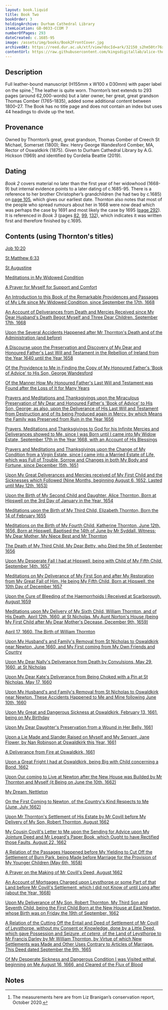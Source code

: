 ```yaml
---
layout: book.liquid
title: Book Two
bookOrder: 3
holdingArchive: Durham Cathedral Library
itemLocation: GB-0033-CCOM 7
numberOfPages: 293
dateCreated: c.1685-95
image: /assets/img/books/Book2FrontCover.jpg
archivedAt: https://reed.dur.ac.uk/xtf/view?docId=ark/32150_s2hm50tr76x.xml;query=2022#comber-3
contentUrl: https://raw.githubusercontent.com/kingsdigitallab/alice-thornton/refs/heads/edition/texts/02_book_two/book_two.xml
---
```


## Description 

Full leather-bound manuscript (H155mm x W100 x D30mm) with paper label on the spine.[^1] The leather is quite worn. Thornton’s text extends to 293 pages (around 62,000-words) but a later owner, her great, great grandson Thomas Comber (1765–1835), added some additional content between 1800–27. The Book has no title page and does not contain an index but uses 44 headings to divide up the text. 

## Provenance 

Owned by Thornton’s great, great grandson, Thomas Comber of Creech St Michael, Somerset (1800); Rev. Henry George Wandesford Comber, MA, Rector of Oswaldkirk (1875). Given to Durham Cathedral Library by A.G. Hickson (1969) and identified by Cordelia Beattie (2019). 

## Dating

_Book 2_ covers material no later than the first year of her widowhood (1668-9) but internal evidence points to a later dating of c.1685-95. There is a reference to her brother Christopher’s grandchildren (he had two by c.1685) on [page 105](https://thornton.kdl.kcl.ac.uk/edition/?p0.do=book_two&p0.lo=p.105&p0.vi=modern), which gives our earliest date. Thornton also notes that most of the people who spread rumours about her in 1668 were now dead which was perhaps the case by 1691 and most likely the case by 1695 ([page 292](https://thornton.kdl.kcl.ac.uk/edition/?p0.do=book_two&p0.lo=p.292&p0.vi=modern)). It is referenced in _Book 3_ (pages [82](https://thornton.kdl.kcl.ac.uk/edition/?p0.do=book_three&p0.lo=p.82&p0.vi=modern), [99](https://thornton.kdl.kcl.ac.uk/edition/?p0.do=book_three&p0.lo=p.99&p0.vi=modern), [132](https://thornton.kdl.kcl.ac.uk/edition/?p0.do=book_three&p0.lo=p.132&p0.vi=modern)), which indicates it was written first and therefore finished by c.1695.

## Contents (using Thornton's titles)

[Job 10:20](https://thornton.kdl.kcl.ac.uk/edition/?p0.do=book_two&p0.lo=p.1&p0.vi=modern) <br/>

[St Matthew 6:33](https://thornton.kdl.kcl.ac.uk/edition/?p0.do=book_two&p0.lo=p.3&p0.vi=modern) <br/>

[St Augustine](https://thornton.kdl.kcl.ac.uk/edition/?p0.do=book_two&p0.lo=p.3&p0.vi=modern) <br/>

[Meditations in My Widowed Condition](https://thornton.kdl.kcl.ac.uk/edition/?p0.do=book_two&p0.lo=p.5&p0.vi=modern) <br/>

[A Prayer for Myself for Support and Comfort](https://thornton.kdl.kcl.ac.uk/edition/?p0.do=book_two&p0.lo=p.7&p0.vi=modern) <br/>

[An Introduction to this Book of the Remarkable Providences and Passages of My Life since My Widowed Condition, since September the 17th, 1668](https://thornton.kdl.kcl.ac.uk/edition/?p0.do=book_two&p0.lo=p.13&p0.vi=modern) <br/>

[An Account of Deliverances from Death and Mercies Received since My Dear Husband's Death Begot Myself and Three Dear Children, September 17th, 1668](https://thornton.kdl.kcl.ac.uk/edition/?p0.do=book_two&p0.lo=p.23&p0.vi=modern) <br/>

[Upon the Several Accidents Happened after Mr Thornton's Death and of the Administration (and before)](https://thornton.kdl.kcl.ac.uk/edition/?p0.do=book_two&p0.lo=p.27&p0.vi=modern) <br/>

[A Discourse upon the Preservation and Discovery of My Dear and Honoured Father's Last Will and Testament in the Rebellion of Ireland from the Year 1640 until the Year 1658](https://thornton.kdl.kcl.ac.uk/edition/?p0.do=book_two&p0.lo=p.36&p0.vi=modern) <br/>

[Of the Providence to Me in Finding the Copy of My Honoured Father's 'Book of Advice' to His Son, George Wandesford](https://thornton.kdl.kcl.ac.uk/edition/?p0.do=book_two&p0.lo=p.44&p0.vi=modern) <br/>

[Of the Manner How My Honoured Father's Last Will and Testament was Found after the Loss of It for Many Years](https://thornton.kdl.kcl.ac.uk/edition/?p0.do=book_two&p0.lo=p.68&p0.vi=modern) <br/>

[Prayers and Meditations and Thanksgivings upon the Miraculous Preservation of My Dear and Honoured Father's 'Book of Advice' to His Son, George; as also, upon the Deliverance of His Last Will and Testament from Destruction and of Its being Produced again in Mercy, by which Means the Family was Preserved from Ruin in the Year 1656](https://thornton.kdl.kcl.ac.uk/edition/?p0.do=book_two&p0.lo=p.85&p0.vi=modern) <br/>

[Prayers, Meditations and Thanksgivings to God for his Infinite Mercies and Deliverances showed to Me, since I was Born until I came into My Widow Estate, September 17th in the Year 1668, with an Account of His Blessings](https://thornton.kdl.kcl.ac.uk/edition/?p0.do=book_two&p0.lo=p.102&p0.vi=modern) <br/>

[Prayers and Meditations and Thanksgivings upon the Change of My Condition from a Virgin Estate, since I came into a Married Estate of Life, which was Full of Trouble, Sorrow and Changes in both My Body and Fortune, since December 15th, 1651](https://thornton.kdl.kcl.ac.uk/edition/?p0.do=book_two&p0.lo=p.131&p0.vi=modern) <br/>

[Upon My Great Deliverances and Mercies received of My First Child and the Sicknesses which Followed (Nine Months, beginning August 6, 1652, Lasted until May 12th, 1653)](https://thornton.kdl.kcl.ac.uk/edition/?p0.do=book_two&p0.lo=p.135&p0.vi=modern) <br/>

[Upon the Birth of My Second Child and Daughter, Alice Thornton, Born at Hipswell on the 3rd Day of January in the Year, 1654](https://thornton.kdl.kcl.ac.uk/edition/?p0.do=book_two&p0.lo=p.144&p0.vi=modern) <br/>

[Meditations upon the Birth of My Third Child, Elizabeth Thornton, Born the 14 of February 1655](https://thornton.kdl.kcl.ac.uk/edition/?p0.do=book_two&p0.lo=p.148&p0.vi=modern) <br/>

[Meditations on the Birth of My Fourth Child, Katherine Thornton,  June 12th, 1656, Born at Hipswell. Baptised the 14th of June by Mr Syddall. Witness: My Dear Mother, My Niece Best and Mr Thornton](https://thornton.kdl.kcl.ac.uk/edition/?p0.do=book_two&p0.lo=p.153&p0.vi=modern)<br/>

[The Death of My Third Child, My Dear Betty, who Died the 5th of September 1656](https://thornton.kdl.kcl.ac.uk/edition/?p0.do=book_two&p0.lo=p.157&p0.vi=modern) <br/>

[Upon My Desperate Fall I had at Hipswell, being with Child of My Fifth Child, September 14th, 1657](https://thornton.kdl.kcl.ac.uk/edition/?p0.do=book_two&p0.lo=p.159&p0.vi=modern) <br/>

[Meditations on My Deliverance of My First Son and after My Restoration from My Great Fall of Him. He being My Fifth Child, Born at Hipswell, the 10th Day of December 1657](https://thornton.kdl.kcl.ac.uk/edition/?p0.do=book_two&p0.lo=p.161&p0.vi=modern) <br/>

[Upon the Cure of Bleeding of the Haemorrhoids I Received at Scarborough, August 1659](https://thornton.kdl.kcl.ac.uk/edition/?p0.do=book_two&p0.lo=p.165&p0.vi=modern) <br/>

[Meditations upon My Delivery of My Sixth Child, William Thornton, and of His Death, April 12th, 1660, at St Nicholas, My Aunt Norton's House (being My First Child after My Dear Mother's Decease, December 9th, 1659)](https://thornton.kdl.kcl.ac.uk/edition/?p0.do=book_two&p0.lo=p.168&p0.vi=modern) <br/>

[April 17, 1660. The Birth of William Thornton](https://thornton.kdl.kcl.ac.uk/edition/?p0.do=book_two&p0.lo=p.177&p0.vi=modern) <br/>

[Upon My Husband's and Family's Removal from St Nicholas to Oswaldkirk near Newton, June 1660, and My First coming from My Own Friends and Country](https://thornton.kdl.kcl.ac.uk/edition/?p0.do=book_two&p0.lo=p.183&p0.vi=modern) <br/>

[Upon My Dear Nally's Deliverance from Death by Convulsions, May 29, 1660, at St Nicholas](https://thornton.kdl.kcl.ac.uk/edition/?p0.do=book_two&p0.lo=p.185&p0.vi=modern) <br/>

[Upon My Dear Kate's Deliverance from Being Choked with a Pin at St Nicholas, May 17, 1660](https://thornton.kdl.kcl.ac.uk/edition/?p0.do=book_two&p0.lo=p.187&p0.vi=modern) <br/>

[Upon My Husband's and Family's Removal from St Nicholas to Oswaldkirk near Newton. These Accidents Happened to Me and Mine following June 10th, 1660](https://thornton.kdl.kcl.ac.uk/edition/?p0.do=book_two&p0.lo=p.191&p0.vi=modern) <br/>

[Upon My Great and Dangerous Sickness at Oswaldkirk, February 13, 1661, being on My Birthday](https://thornton.kdl.kcl.ac.uk/edition/?p0.do=book_two&p0.lo=p.193&p0.vi=modern) <br/>

[Upon My Dear Daughter's Preservation from a Wound in Her Belly, 1661](https://thornton.kdl.kcl.ac.uk/edition/?p0.do=book_two&p0.lo=p.211&p0.vi=modern) <br/>

[Upon a Lie Made and Slander Raised on Myself and My Servant, Jane Flower, by Nan Robinson at Oswaldkirk this Year, 1661](https://thornton.kdl.kcl.ac.uk/edition/?p0.do=book_two&p0.lo=p.212&p0.vi=modern) <br/>

[A Deliverance from Fire at Oswaldkirk, 1661](https://thornton.kdl.kcl.ac.uk/edition/?p0.do=book_two&p0.lo=p.223&p0.vi=modern) <br/>

[Upon a Great Fright I had at Oswaldkirk, being Big with Child concerning a Bond, 1662](https://thornton.kdl.kcl.ac.uk/edition/?p0.do=book_two&p0.lo=p.224&p0.vi=modern) <br/>

[Upon Our coming to Live at Newton after the New House was Builded by Mr Thornton and Myself (it Being on June the 10th, 1662)](https://thornton.kdl.kcl.ac.uk/edition/?p0.do=book_two&p0.lo=p.229&p0.vi=modern) <br/>

[My Dream, Nettleton](https://thornton.kdl.kcl.ac.uk/edition/?p0.do=book_two&p0.lo=p.234&p0.vi=modern) <br/>

[On the First Coming to Newton, of the Country's Kind Respects to Me (June, July 1662)](https://thornton.kdl.kcl.ac.uk/edition/?p0.do=book_two&p0.lo=p.237&p0.vi=modern) <br/>

[Upon Mr Thornton's Settlement of His Estate by Mr Covill before My Delivery of My Son, Robert Thornton, August 1662](https://thornton.kdl.kcl.ac.uk/edition/?p0.do=book_two&p0.lo=p.238&p0.vi=modern&hi=ppl:rc2) <br/>

[My Cousin Covill's Letter to Me upon the Sending for Advice upon My Jointure Deed and Mr Legard's Paper Book, which Ought to have Rectified those Faults, August 22, 1662](https://thornton.kdl.kcl.ac.uk/edition/?p0.do=book_two&p0.lo=p.242&p0.vi=modern) <br/>

[A Relation of the Passages Happened before My Yielding to Cut Off the Settlement of Burn Park, being Made before Marriage for the Provision of My Younger Children (May 6th, 1658)](https://thornton.kdl.kcl.ac.uk/edition/?p0.do=book_two&p0.lo=p.242&p0.vi=modern) <br/>

[A Prayer on the Making of Mr Covill's Deed, August 1662](https://thornton.kdl.kcl.ac.uk/edition/?p0.do=book_two&p0.lo=p.261&p0.vi=modern) <br/>

[An Account of Mortgages Charged upon Leysthorpe or some Part of that Land before Mr Covill's Settlement, which I did not Know of until Long after (about the Year, 1668)](https://thornton.kdl.kcl.ac.uk/edition/?p0.do=book_two&p0.lo=p.262&p0.vi=modern) <br/>

[Upon My Deliverance of My Son, Robert Thornton, My Third Son and Seventh Child, being the First Child Born at the New House at East Newton, whose Birth was on Friday the 19th of September, 1662](https://thornton.kdl.kcl.ac.uk/edition/?p0.do=book_two&p0.lo=p.265&p0.vi=modern) <br/>

[A Relation of the Cutting Off the Entail and Deed of Settlement of Mr Covill of Leysthorpe, without my Consent or Knowledge, done by a Little Deed, which gave Possession and Seizure, *et cetera*, of the Land of Leysthorpe to Mr Francis Darley by Mr William Thornton, by Virtue of which New Settlements was Made and Other Uses Contrary to Articles of Marriage. This Deed dated September the 9th, 1665](https://thornton.kdl.kcl.ac.uk/edition/?p0.do=book_two&p0.lo=p.248&p0.vi=modern) <br/>

[Of My Desperate Sickness and Dangerous Condition I was Visited withal, beginning on Me August 16, 1666, and Cleared of the Flux of Blood](https://thornton.kdl.kcl.ac.uk/edition/?p0.do=book_two&p0.lo=p.278&p0.vi=modern) <br/>

## Notes

[^1]: The measurements here are from Liz Branigan’s conservation report, October 2020. 